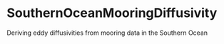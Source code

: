 # SouthernOceanMooringDiffusivity
Deriving eddy diffusivities from mooring data in the Southern Ocean
